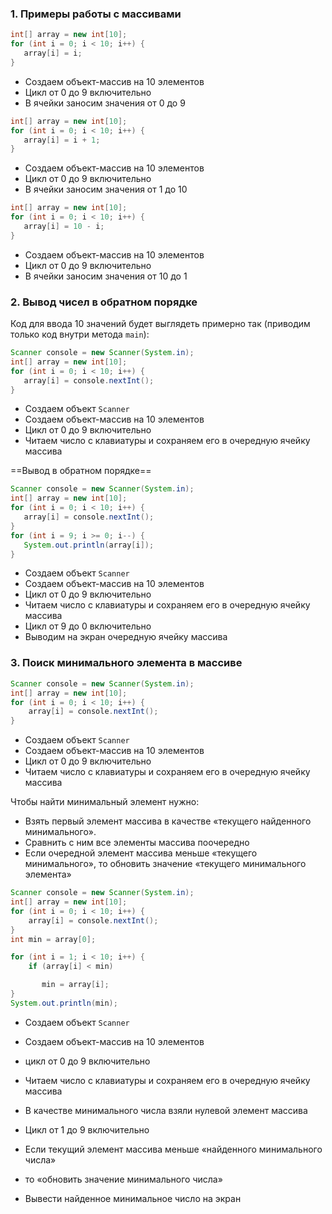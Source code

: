 
### 1. Примеры работы с массивами

```java
int[] array = new int[10];
for (int i = 0; i < 10; i++) {
   array[i] = i;
}
```

-   Создаем объект-массив на 10 элементов
-   Цикл от 0 до 9 включительно
-   В ячейки заносим значения от 0 до 9

```java
int[] array = new int[10];
for (int i = 0; i < 10; i++) {
   array[i] = i + 1;
}
```

-   Создаем объект-массив на 10 элементов
-   Цикл от 0 до 9 включительно
-   В ячейки заносим значения от 1 до 10

```java
int[] array = new int[10];
for (int i = 0; i < 10; i++) {
   array[i] = 10 - i;
}
```

-   Создаем объект-массив на 10 элементов
-   Цикл от 0 до 9 включительно
-   В ячейки заносим значения от 10 до 1

### 2. Вывод чисел в обратном порядке

Код для ввода 10 значений будет выглядеть примерно так (приводим только код внутри метода `main`):

```java
Scanner console = new Scanner(System.in);
int[] array = new int[10];
for (int i = 0; i < 10; i++) {
   array[i] = console.nextInt();
}
```

-   Создаем объект `Scanner`
-   Создаем объект-массив на 10 элементов
-   Цикл от 0 до 9 включительно
-   Читаем число с клавиатуры и сохраняем его в очередную ячейку массива


==Вывод в обратном порядке==

```java
Scanner console = new Scanner(System.in);
int[] array = new int[10];
for (int i = 0; i < 10; i++) {
   array[i] = console.nextInt();
}
for (int i = 9; i >= 0; i--) {
   System.out.println(array[i]);
}
```

-   Создаем объект `Scanner`
-   Создаем объект-массив на 10 элементов
-   Цикл от 0 до 9 включительно
-   Читаем число с клавиатуры и сохраняем его в очередную ячейку массива
-   Цикл от 9 до 0 включительно
-   Выводим на экран очередную ячейку массива

### 3. Поиск минимального элемента в массиве


```java
Scanner console = new Scanner(System.in);
int[] array = new int[10];
for (int i = 0; i < 10; i++) {
    array[i] = console.nextInt();
}
```

-   Создаем объект `Scanner`
-   Создаем объект-массив на 10 элементов
-   Цикл от 0 до 9 включительно
-   Читаем число с клавиатуры и сохраняем его в очередную ячейку массива

Чтобы найти минимальный элемент нужно:

-   Взять первый элемент массива в качестве «текущего найденного минимального».
-   Сравнить с ним все элементы массива поочередно
-   Если очередной элемент массива меньше «текущего минимального», то обновить значение «текущего минимального элемента»


```java
Scanner console = new Scanner(System.in);
int[] array = new int[10];
for (int i = 0; i < 10; i++) {
    array[i] = console.nextInt();
}
int min = array[0];

for (int i = 1; i < 10; i++) {
    if (array[i] < min)

       min = array[i];
}
System.out.println(min);
```

-   Создаем объект `Scanner`
-   Создаем объект-массив на 10 элементов
-   цикл от 0 до 9 включительно
-   Читаем число с клавиатуры и сохраняем его в очередную ячейку массива
-   В качестве минимального числа взяли нулевой элемент массива
-   Цикл от 1 до 9 включительно
-   Если текущий элемент массива меньше «найденного минимального числа»
-   то «обновить значение минимального числа»

-   Вывести найденное минимальное число на экран